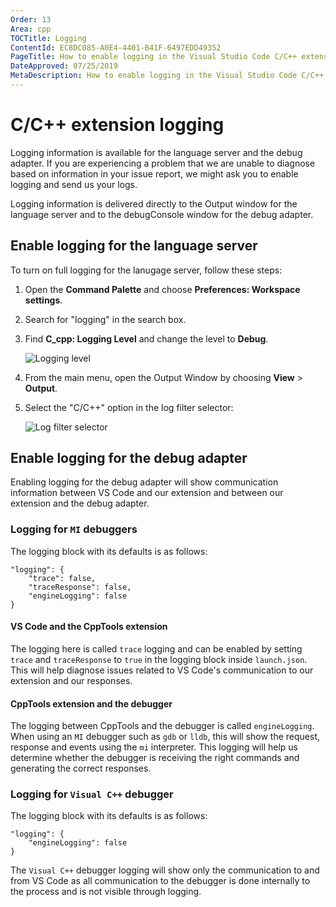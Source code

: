 ```yaml
---
Order: 13
Area: cpp
TOCTitle: Logging
ContentId: EC8DC085-A0E4-4401-B41F-6497EDD49352
PageTitle: How to enable logging in the Visual Studio Code C/C++ extension
DateApproved: 07/25/2019
MetaDescription: How to enable logging in the Visual Studio Code C/C++ extension
---
```

# C/C++ extension logging
Logging information is available for the language server and the debug adapter. If you are experiencing a problem that we are unable to diagnose based on information in your issue report, we might ask you to enable logging and send us your logs.

Logging information is delivered directly to the Output window for the language server and to the debugConsole window for the debug adapter.

## Enable logging for the language server

To turn on full logging for the lanugage server, follow these steps:

1. Open the **Command Palette** and choose **Preferences: Workspace settings**.
1. Search for "logging" in the search box.
1. Find **C_cpp: Logging Level** and change the level to **Debug**.

   ![Logging level](images/cpp/logging-level.png)

1. From the main menu, open the Output Window by choosing **View** > **Output**.

1. Select the "C/C++" option in the log filter selector:

   ![Log filter selector](images/cpp/log-filter-selector.png)

## Enable logging for the debug adapter
Enabling logging for the debug adapter will show communication information between VS Code and our extension and between our extension and the debug adapter.

### Logging for `MI` debuggers

The logging block with its defaults is as follows:

```
"logging": {
    "trace": false,
    "traceResponse": false,
    "engineLogging": false
}
```

#### VS Code and the CppTools extension

The logging here is called `trace` logging and can be enabled by setting `trace` and `traceResponse` to `true` in the logging block inside `launch.json`. This will help diagnose issues related to VS Code's communication to our extension and our responses.

#### CppTools extension and the debugger

The logging between CppTools and the debugger is called `engineLogging`. When using an `MI` debugger such as `gdb` or `lldb`, this will show the request, response and events using the `mi` interpreter. This logging will help us determine whether the debugger is receiving the right commands and generating the correct responses.

### Logging for `Visual C++` debugger

The logging block with its defaults is as follows:

```
"logging": { 
    "engineLogging": false
}
```

The `Visual C++` debugger logging will show only the communication to and from VS Code as all communication to the debugger is done internally to the process and is not visible through logging.
